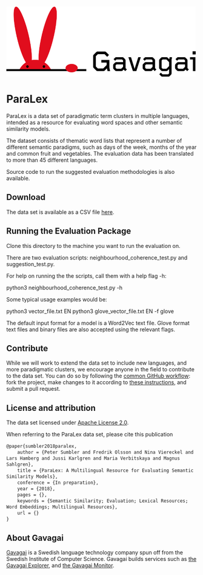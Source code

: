 ![Gavagai](gavagai.png)

# ParaLex
ParaLex is a data set of paradigmatic term clusters in multiple languages, intended as a resource for evaluating word spaces and other semantic similarity models.

The dataset consists of thematic word lists that represent a number of different semantic 
paradigms, such as days of the week, months of the year and common fruit and vegetables. 
The evaluation data has been translated to more than 45 different languages.

Source code to run the suggested evaluation methodologies is also available.


## Download

The data set is available as a CSV file [here](ParaLex.csv).

## Running the Evaluation Package

Clone this directory to the machine you want to run the evaluation on.

There are two evaluation scripts: neighbourhood_coherence_test.py and suggestion_test.py.

For help on running the the scripts, call them with a help flag -h:

python3 neighbourhood_coherence_test.py -h

Some typical usage examples would be:

python3 vector_file.txt EN
python3 glove_vector_file.txt EN -f glove

The default input format for a model is a Word2Vec text file. Glove format text files and binary files are also accepted
using the relevant flags. 

## Contribute

While we will work to extend the data set to include new languages, and more paradigmatic clusters,
we encourage anyone in the field to contribute to the data set. You can do so by following the [common
GitHub workflow](https://guides.github.com/introduction/flow/): fork the project, make changes to 
it according to [these instructions](ANNOTATION_INSTRUCTIONS.md), and submit a pull request.

## License and attribution

The data set licensed under [Apache License 2.0](ParaLex/LICENSE).

When referring to the ParaLex data set, please cite this publication

    @paper{sumbler2018paralex,
        author = {Peter Sumbler and Fredrik Olsson and Nina Viereckel and Lars Hamberg and Jussi Karlgren and Maria Verbitskaya and Magnus Sahlgren},
        title = {ParaLex: A Multilingual Resource for Evaluating Semantic Similarity Models},
        conference = {In preparation},
        year = {2018},
        pages = {},
        keywords = {Semantic Similarity; Evaluation; Lexical Resources; Word Embeddings; Multilingual Resources},
        url = {}
    }

## About Gavagai

[Gavagai](http://gavagai.se/) is a Swedish language technology company spun off from the 
Swedish Institute of Computer Science. Gavagai builds services such 
as [the Gavagai Explorer](https://explorer.gavagai.se/), 
and [the Gavagai Monitor](http://monitor.gavagai.se/).
